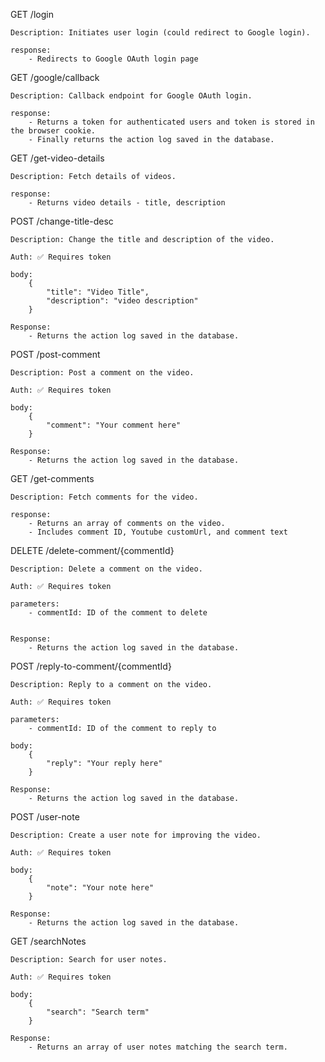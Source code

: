 
GET /login

    Description: Initiates user login (could redirect to Google login).

    response:
        - Redirects to Google OAuth login page


GET /google/callback

    Description: Callback endpoint for Google OAuth login.

    response:
        - Returns a token for authenticated users and token is stored in the browser cookie.
        - Finally returns the action log saved in the database.


GET /get-video-details

    Description: Fetch details of videos.

    response:
        - Returns video details - title, description

POST /change-title-desc

    Description: Change the title and description of the video.

    Auth: ✅ Requires token

    body:
        {
            "title": "Video Title",
            "description": "video description"
        }
    
    Response:
        - Returns the action log saved in the database.

POST /post-comment

    Description: Post a comment on the video.

    Auth: ✅ Requires token

    body:
        {
            "comment": "Your comment here"
        }
    
    Response:
        - Returns the action log saved in the database.
GET /get-comments

    Description: Fetch comments for the video.

    response:
        - Returns an array of comments on the video.
        - Includes comment ID, Youtube customUrl, and comment text

DELETE /delete-comment/{commentId}

    Description: Delete a comment on the video.

    Auth: ✅ Requires token

    parameters:
        - commentId: ID of the comment to delete

    
    Response:
        - Returns the action log saved in the database.


POST /reply-to-comment/{commentId}

    Description: Reply to a comment on the video.

    Auth: ✅ Requires token

    parameters:
        - commentId: ID of the comment to reply to

    body:
        {
            "reply": "Your reply here"
        }

    Response:
        - Returns the action log saved in the database.

POST /user-note

    Description: Create a user note for improving the video.

    Auth: ✅ Requires token

    body:
        {
            "note": "Your note here"
        }
    
    Response:
        - Returns the action log saved in the database.

GET /searchNotes

    Description: Search for user notes.         

    Auth: ✅ Requires token

    body:
        {
            "search": "Search term"
        }
    
    Response:
        - Returns an array of user notes matching the search term.